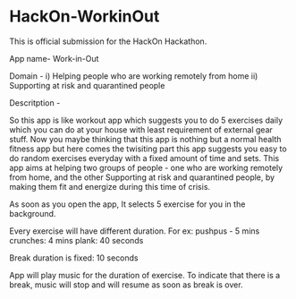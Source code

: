 # HackOn-WorkinOut 

This is official submission for the HackOn Hackathon. 

App name- Work-in-Out 

Domain - i) Helping people who are working remotely from home 
	ii) Supporting at risk and quarantined people 

Descritption - 

So this app is like workout app which suggests you to do 5 exercises daily which you can do at your house with least requirement of external gear stuff. Now you maybe thinking that this app is nothing but a normal health fitness app but here comes the twisiting part this app suggests you easy to do random exercises everyday with a fixed amount of time and sets. This app aims at helping two groups of people - one who are working remotely from home, and the other Supporting at risk and quarantined people, by making them fit and energize during this time of crisis. 

As soon as you open the app, It selects 5 exercise for you in the background. 

Every exercise will have different duration.
For ex: pushpus - 5 mins
crunches: 4 mins
plank: 40 seconds


Break duration is fixed: 10 seconds

App will play music for the duration of exercise. To indicate that there is a break, music will stop and will resume as soon as break is over.
